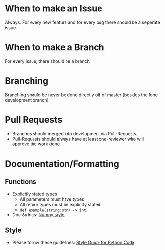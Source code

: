 # When to make an Issue
Always. For every new feature and for every bug there should be a seperate issue.

# When to make a Branch
For every issue, there should be a branch

# Branching
Branching should be never be done directly off of master (besides the lone development branch)

# Pull Requests
+ Branches should merged into development via Pull-Requests.
+ Pull-Requests should always have at least one-reviewer who will approve the work done

# Documentation/Formatting
## Functions
+ Explicitly stated types
  + All parameters must have types
  + All return types must be explicity stated
  + `def example(string:str) -> int`
+ Doc Strings: [Numpy style](https://numpydoc.readthedocs.io/en/latest/format.html)
## Style
+ Please follow these guidelines: [Style Guide for Python Code](https://www.python.org/dev/peps/pep-0008)

